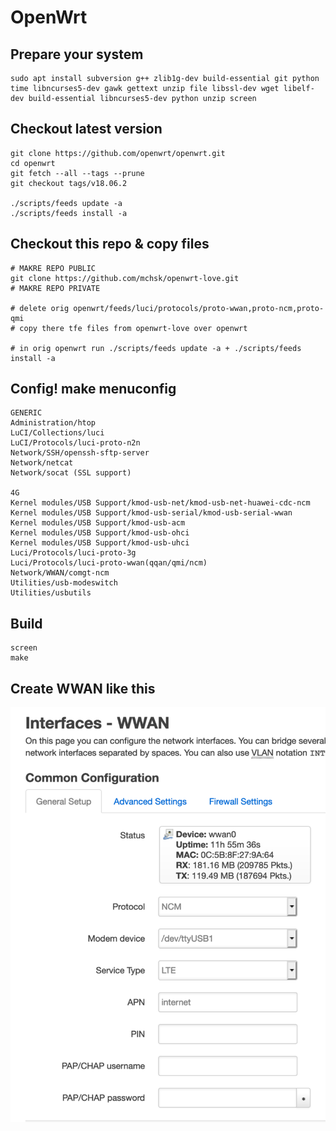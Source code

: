 # OpenWrt

## Prepare your system
```
sudo apt install subversion g++ zlib1g-dev build-essential git python time libncurses5-dev gawk gettext unzip file libssl-dev wget libelf-dev build-essential libncurses5-dev python unzip screen
```

## Checkout latest version
```
git clone https://github.com/openwrt/openwrt.git
cd openwrt
git fetch --all --tags --prune
git checkout tags/v18.06.2

./scripts/feeds update -a
./scripts/feeds install -a
```

## Checkout this repo & copy files
```
# MAKRE REPO PUBLIC
git clone https://github.com/mchsk/openwrt-love.git
# MAKRE REPO PRIVATE

# delete orig openwrt/feeds/luci/protocols/proto-wwan,proto-ncm,proto-qmi
# copy there tfe files from openwrt-love over openwrt

# in orig openwrt run ./scripts/feeds update -a + ./scripts/feeds install -a
```

## Config! make menuconfig
```
GENERIC
Administration/htop
LuCI/Collections/luci
LuCI/Protocols/luci-proto-n2n
Network/SSH/openssh-sftp-server
Network/netcat
Network/socat (SSL support)

4G
Kernel modules/USB Support/kmod-usb-net/kmod-usb-net-huawei-cdc-ncm
Kernel modules/USB Support/kmod-usb-serial/kmod-usb-serial-wwan
Kernel modules/USB Support/kmod-usb-acm
Kernel modules/USB Support/kmod-usb-ohci
Kernel modules/USB Support/kmod-usb-uhci
Luci/Protocols/luci-proto-3g
Luci/Protocols/luci-proto-wwan(qqan/qmi/ncm)
Network/WWAN/comgt-ncm
Utilities/usb-modeswitch
Utilities/usbutils
```

## Build
```
screen
make
```

## Create WWAN like this
![wwan](https://github.com/mchsk/openwrt-love/raw/master/img/wwan.png "wwan")

